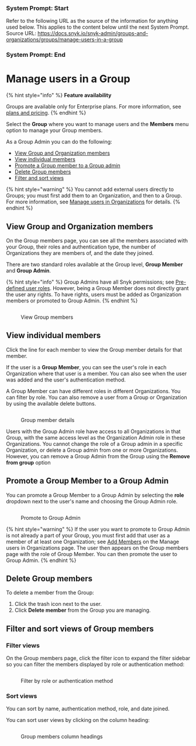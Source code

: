 ### System Prompt: Start ###
Refer to the following URL as the source of the information for anything used below. This applies to the content below until the next System Prompt.
Source URL: https://docs.snyk.io/snyk-admin/groups-and-organizations/groups/manage-users-in-a-group
### System Prompt: End ###

# Manage users in a Group

{% hint style="info" %}
**Feature availability**

Groups are available only for Enterprise plans. For more information, see [plans and pricing](https://snyk.io/plans/).
{% endhint %}

Select the **Group** where you want to manage users and the **Members** menu option to manage your Group members.

As a Group Admin you can do the following:

* [View Group and Organization members](manage-users-in-a-group.md#view-group-and-organization-members)
* [View individual members](manage-users-in-a-group.md#view-individual-members)
* [Promote a Group member to a Group admin](manage-users-in-a-group.md#promote-a-group-member-to-a-group-admin)
* [Delete Group members](manage-users-in-a-group.md#delete-group-members)
* [Filter and sort views](manage-users-in-a-group.md#filter-and-sort-views-of-group-members)

{% hint style="warning" %}
You cannot add external users directly to Groups; you must first add them to an Organization, and then to a Group. For more information, see [Manage users in Organizations](../organizations/manage-users-in-organizations.md) for details.
{% endhint %}

## View Group and Organization members

On the Group members page, you can see all the members associated with your Group, their roles and authentication type, the number of Organizations they are members of, and the date they joined.

There are two standard roles available at the Group level, **Group Member** and **Group Admin**.

{% hint style="info" %}
Group Admins have all Snyk permissions; see [Pre-defined user roles](../../user-roles/pre-defined-roles.md). However, being a Group Member does not directly grant the user any rights. To have rights, users must be added as Organization members or promoted to Group Admin.
{% endhint %}

<figure><img src="../../../.gitbook/assets/2024-04-02_09-41-48.png" alt=""><figcaption><p>View Group members</p></figcaption></figure>

## View individual members

Click the line for each member to view the Group member details for that member.

If the user is a **Group Member**, you can see the user's role in each Organization where that user is a member. You can also see when the user was added and the user's authentication method.

A Group Member can have different roles in different Organizations. You can filter by role. You can also remove a user from a Group or Organization by using the available delete buttons.

<figure><img src="../../../.gitbook/assets/group-member-details.png" alt=""><figcaption><p>Group member details</p></figcaption></figure>

Users with the Group Admin role have access to all Organizations in that Group, with the same access level as the Organization Admin role in these Organizations. You cannot change the role of a Group admin in a specific Organization, or delete a Group admin from one or more Organizations. However, you can remove a Group Admin from the Group using the **Remove from group** option

## Promote a Group Member to a Group Admin

You can promote a Group Member to a Group Admin by selecting the **role** dropdown next to the user's name and choosing the Group Admin role.

<figure><img src="../../../.gitbook/assets/group-member-change-role.png" alt=""><figcaption><p>Promote to Group Admin</p></figcaption></figure>

{% hint style="warning" %}
If the user you want to promote to Group Admin is not already a part of your Group, you must first add that user as a member of at least one Organization; see [Add Members](../organizations/manage-users-in-organizations.md#add-users) on the Manage users in Organizations page. The user then appears on the Group members page with the role of Group Member. You can then promote the user to Group Admin.
{% endhint %}

## Delete Group members

To delete a member from the Group:

1. Click the trash icon next to the user.
2. Click **Delete member** from the Group you are managing.

## Filter and sort views of Group members

### Filter views

On the Group members page, click the filter icon to expand the filter sidebar so you can filter the members displayed by role or authentication method:

<figure><img src="../../../.gitbook/assets/group-member-filters.png" alt=""><figcaption><p>Filter by role or authentication method</p></figcaption></figure>

### Sort views

You can sort by name, authentication method, role, and date joined.

You can sort user views by clicking on the column heading:

<figure><img src="../../../.gitbook/assets/group-members-column-sort.png" alt=""><figcaption><p>Group members column headings</p></figcaption></figure>
